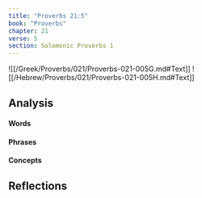 ```yaml
---
title: "Proverbs 21:5"
book: "Proverbs"
chapter: 21
verse: 5
section: Solomonic Proverbs 1
---
```

![[/Greek/Proverbs/021/Proverbs-021-005G.md#Text]]
![[/Hebrew/Proverbs/021/Proverbs-021-005H.md#Text]]

## Analysis

#### Words

#### Phrases

#### Concepts

## Reflections
